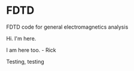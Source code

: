 # FDTD
FDTD code for general electromagnetics analysis

Hi.  I'm here.

I am here too. - Rick

Testing, testing
